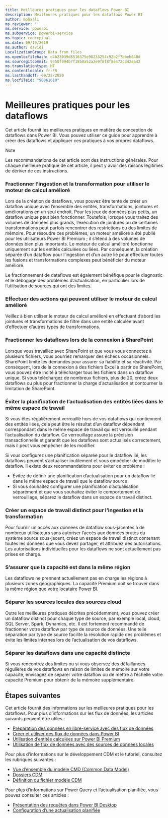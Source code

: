 ```yaml
---
title: Meilleures pratiques pour les dataflows Power BI
description: Meilleures pratiques pour les dataflows Power BI
author: mohaali
ms.reviewer: ''
ms.service: powerbi
ms.subservice: powerbi-service
ms.topic: conceptual
ms.date: 09/19/2019
ms.author: davidi
LocalizationGroup: Data from files
ms.openlocfilehash: d4b23039d8516375e98233254c92b2f7bbeb648d
ms.sourcegitcommit: 9350f994b7f18b0a52a2e9f8f8f8e472c342ea42
ms.translationtype: HT
ms.contentlocale: fr-FR
ms.lasthandoff: 09/22/2020
ms.locfileid: "90861610"
---
```

# <a name="dataflows-best-practice"></a>Meilleures pratiques pour les dataflows

Cet article fournit les meilleures pratiques en matière de conception de dataflows dans Power BI. Vous pouvez utiliser ce guide pour apprendre à créer des dataflows et appliquer ces pratiques à vos propres dataflows.

> [!NOTE]
> Les recommandations de cet article sont des instructions générales. Pour chaque meilleure pratique de cet article, il peut y avoir des raisons légitimes de dériver de ces instructions. 
> 
> 

### <a name="split-ingestion-and-transformation-to-use-the-enhanced-compute-engine"></a>Fractionner l’ingestion et la transformation pour utiliser le moteur de calcul amélioré

Lors de la création de dataflows, vous pouvez être tenté de créer un dataflow unique avec l’ensemble des entités, transformations, jointures et améliorations en un seul endroit. Pour les jeux de données plus petits, un dataflow unique peut bien fonctionner. Toutefois, lorsque vous traitez des volumes de données plus grands, l’exécution de jointures ou de certaines transformations peut parfois rencontrer des restrictions ou des limites de mémoire. Pour résoudre ces problèmes, un moteur amélioré a été publié pour les utilisateurs Power BI Premium ; il s’étend à des volumes de données bien plus importants. Le moteur de calcul amélioré fonctionne uniquement sur les entités calculées ou liées. Par conséquent, la création séparée d’un dataflow pour l’ingestion et d’un autre lié pour effectuer toutes les fusions et transformations complexes peut bénéficier du moteur amélioré.

Le fractionnement de dataflows est également bénéfique pour le diagnostic et le débogage des problèmes d’actualisation, en particulier lors de l’utilisation de sources qui ont des limites.

### <a name="perform-actions-that-can-use-the-enhanced-compute-engine"></a>Effectuer des actions qui peuvent utiliser le moteur de calcul amélioré

Veillez à bien utiliser le moteur de calcul amélioré en effectuant d’abord les jointures et transformations de filtre dans une entité calculée avant d’effectuer d’autres types de transformations.

### <a name="split-dataflows-when-connecting-to-sharepoint"></a>Fractionner les dataflows lors de la connexion à SharePoint

Lorsque vous travaillez avec SharePoint et que vous vous connectez à plusieurs fichiers, vous pourriez remarquer des échecs occasionnels. SharePoint limite les demandes pour assurer sa fiabilité et sa réactivité. Par conséquent, lors de la connexion à des fichiers Excel à partir de SharePoint, vous pouvez être incité à télécharger tous les fichiers dans un dataflow unique. Si vous téléchargez de nombreux fichiers, plus de 20, créez deux dataflows ou plus pour fractionner la charge d’actualisation et contourner la limitation de SharePoint.

### <a name="avoid-scheduling-refresh-for-linked-entities-inside-the-same-workspace"></a>Éviter la planification de l’actualisation des entités liées dans le même espace de travail

Si vous êtes régulièrement verrouillé hors de vos dataflows qui contiennent des entités liées, cela peut être le résultat d’un dataflow dépendant correspondant dans le même espace de travail qui est verrouillé pendant l’actualisation du dataflow. Ce verrouillage assure la précision transactionnelle et garantit que les dataflows sont actualisés correctement, mais il peut vous empêcher de les modifier. 

Si vous configurez une planification séparée pour le dataflow lié, les dataflows peuvent s’actualiser inutilement et vous empêcher de modifier le dataflow. Il existe deux recommandations pour éviter ce problème : 

* Évitez de définir une planification d’actualisation pour un dataflow lié dans le même espace de travail que le dataflow source
* Si vous souhaitez configurer une planification d’actualisation séparément et que vous souhaitez éviter le comportement de verrouillage, séparez le dataflow dans un espace de travail distinct.

### <a name="create-a-separate-workspace-for-ingestion-transformation"></a>Créer un espace de travail distinct pour l’ingestion et la transformation

Pour fournir un accès aux données de dataflow sous-jacentes à de nombreux utilisateurs sans autoriser l’accès aux données brutes du système source sous-jacent, créez un espace de travail distinct contenant toutes les données que vous devez partager, et attribuez des autorisations. Les autorisations individuelles pour les dataflows ne sont actuellement pas prises en charge.

### <a name="ensure-capacity-is-in-the-same-region"></a>S’assurer que la capacité est dans la même région

Les dataflows ne prennent actuellement pas en charge les régions à plusieurs zones géographiques. La capacité Premium doit se trouver dans la même région que votre locataire Power BI.

### <a name="separate-on-premises-sources-from-cloud-sources"></a>Séparer les sources locales des sources cloud

Outre les meilleures pratiques décrites précédemment, vous pouvez créer un dataflow distinct pour chaque type de source, par exemple local, cloud, SQL Server, Spark, Dynamics, etc. Il est fortement recommandé de fractionner votre dataflow par type de source de données. Une telle séparation par type de source facilite la résolution rapide des problèmes et évite les limites internes lors de l’actualisation de vos dataflows.

### <a name="separate-dataflows-into-a-separate-capacity"></a>Séparer les dataflows dans une capacité distincte

Si vous rencontrez des limites ou si vous observez des défaillances régulières de vos dataflows en raison de limites de mémoire sur votre capacité, envisagez de séparer votre dataflow ou de mettre à l’échelle votre capacité Premium pour obtenir de la mémoire supplémentaire.

## <a name="next-steps"></a>Étapes suivantes

Cet article fournit des informations sur les meilleures pratiques pour les dataflows. Pour plus d’informations sur les flux de données, les articles suivants peuvent être utiles :

* [Préparation des données en libre-service avec des flux de données](service-dataflows-overview.md)
* [Créer et utiliser des flux de données dans Power BI](service-dataflows-create-use.md)
* [Utilisation d’entités calculées sur Power BI Premium](service-dataflows-computed-entities-premium.md)
* [Utilisation de flux de données avec des sources de données locales](service-dataflows-on-premises-gateways.md)

Pour plus d’informations sur le développement CDM et le tutoriel, consultez les rubriques suivantes :
* [Vue d’ensemble du modèle CMD (Common Data Model) ](/powerapps/common-data-model/overview)
* [Dossiers CDM](/common-data-model/data-lake)
* [Définition du fichier modèle CDM](/common-data-model/model-json)


Pour plus d’informations sur Power Query et l’actualisation planifiée, vous pouvez consulter ces articles :
* [Présentation des requêtes dans Power BI Desktop](desktop-query-overview.md)
* [Configuration d’une actualisation planifiée](../connect-data/refresh-scheduled-refresh.md)